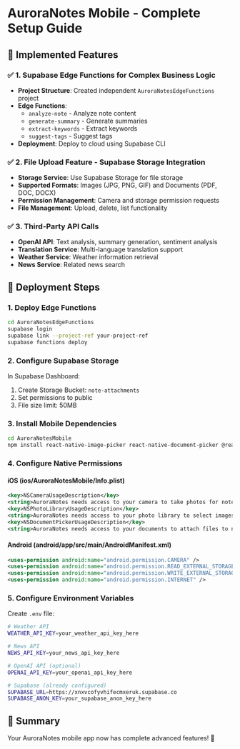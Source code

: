 # AuroraNotes Mobile - Complete Setup Guide

## 🎯 Implemented Features

### ✅ 1. Supabase Edge Functions for Complex Business Logic
- **Project Structure**: Created independent `AuroraNotesEdgeFunctions` project
- **Edge Functions**: 
  - `analyze-note` - Analyze note content
  - `generate-summary` - Generate summaries
  - `extract-keywords` - Extract keywords
  - `suggest-tags` - Suggest tags
- **Deployment**: Deploy to cloud using Supabase CLI

### ✅ 2. File Upload Feature - Supabase Storage Integration
- **Storage Service**: Use Supabase Storage for file storage
- **Supported Formats**: Images (JPG, PNG, GIF) and Documents (PDF, DOC, DOCX)
- **Permission Management**: Camera and storage permission requests
- **File Management**: Upload, delete, list functionality

### ✅ 3. Third-Party API Calls
- **OpenAI API**: Text analysis, summary generation, sentiment analysis
- **Translation Service**: Multi-language translation support
- **Weather Service**: Weather information retrieval
- **News Service**: Related news search

## 🚀 Deployment Steps

### 1. Deploy Edge Functions
```bash
cd AuroraNotesEdgeFunctions
supabase login
supabase link --project-ref your-project-ref
supabase functions deploy
```

### 2. Configure Supabase Storage
In Supabase Dashboard:
1. Create Storage Bucket: `note-attachments`
2. Set permissions to public
3. File size limit: 50MB

### 3. Install Mobile Dependencies
```bash
cd AuroraNotesMobile
npm install react-native-image-picker react-native-document-picker @react-native-async-storage/async-storage
```

### 4. Configure Native Permissions

#### iOS (ios/AuroraNotesMobile/Info.plist)
```xml
<key>NSCameraUsageDescription</key>
<string>AuroraNotes needs access to your camera to take photos for notes</string>
<key>NSPhotoLibraryUsageDescription</key>
<string>AuroraNotes needs access to your photo library to select images for notes</string>
<key>NSDocumentPickerUsageDescription</key>
<string>AuroraNotes needs access to your documents to attach files to notes</string>
```

#### Android (android/app/src/main/AndroidManifest.xml)
```xml
<uses-permission android:name="android.permission.CAMERA" />
<uses-permission android:name="android.permission.READ_EXTERNAL_STORAGE" />
<uses-permission android:name="android.permission.WRITE_EXTERNAL_STORAGE" />
<uses-permission android:name="android.permission.INTERNET" />
```

### 5. Configure Environment Variables
Create `.env` file:
```bash
# Weather API
WEATHER_API_KEY=your_weather_api_key_here

# News API
NEWS_API_KEY=your_news_api_key_here

# OpenAI API (optional)
OPENAI_API_KEY=your_openai_api_key_here

# Supabase (already configured)
SUPABASE_URL=https://xnxvcofyvhifecmxeruk.supabase.co
SUPABASE_ANON_KEY=your_supabase_anon_key_here
```

## 🎯 Summary

Your AuroraNotes mobile app now has complete advanced features! 🚀
